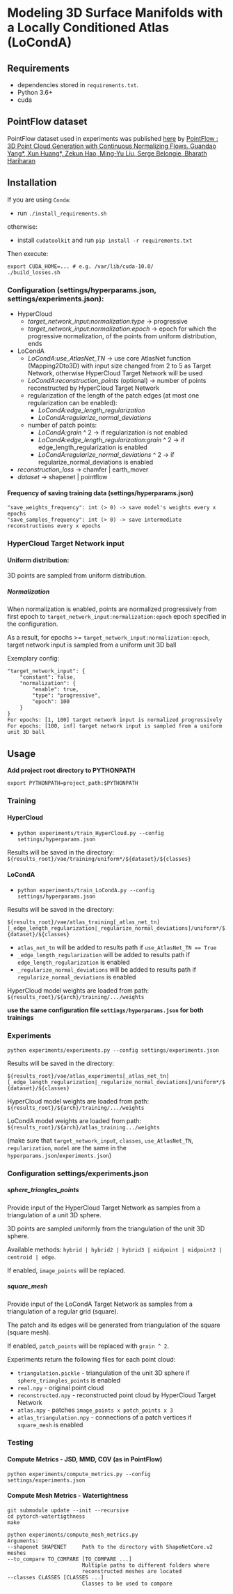 # Modeling 3D Surface Manifolds with a Locally Conditioned Atlas (LoCondA)

## Requirements
- dependencies stored in `requirements.txt`.
- Python 3.6+
- cuda

## PointFlow dataset
PointFlow dataset used in experiments was published [here](https://drive.google.com/drive/folders/1G0rf-6HSHoTll6aH7voh-dXj6hCRhSAQ?usp=sharing) by [PointFlow : 3D Point Cloud Generation with Continuous Normalizing Flows. Guandao Yang*, Xun Huang*, Zekun Hao, Ming-Yu Liu, Serge Belongie, Bharath Hariharan](https://arxiv.org/abs/1906.12320)

## Installation
If you are using `Conda`:
- run `./install_requirements.sh` 

otherwise:
- install `cudatoolkit` and run `pip install -r requirements.txt`

Then execute:
```
export CUDA_HOME=... # e.g. /var/lib/cuda-10.0/
./build_losses.sh
```


### Configuration (settings/hyperparams.json, settings/experiments.json):
  - HyperCloud
    - *target_network_input:normalization:type* -> progressive
    - *target_network_input:normalization:epoch* -> epoch for which the progressive normalization, of the points from uniform distribution, ends
  - LoCondA
    - *LoCondA:use_AtlasNet_TN* -> use core AtlasNet function (Mapping2Dto3D) with input size changed from 2 to 5 as Target Network, otherwise HyperCloud Target Network will be used
    - *LoCondA:reconstruction_points* (optional) -> number of points reconstructed by HyperCloud Target Network
    - regularization of the length of the patch edges (at most one regularization can be enabled):
      - *LoCondA:edge_length_regularization*
      - *LoCondA:regularize_normal_deviations*
    - number of patch points:
      - *LoCondA:grain* ^ 2 -> if regularization is not enabled
      - *LoCondA:edge_length_regularization:grain* ^ 2 -> if edge_length_regularization is enabled
      - *LoCondA:regularize_normal_deviations* ^ 2 -> if regularize_normal_deviations is enabled
  - *reconstruction_loss* -> chamfer | earth_mover
  - *dataset* -> shapenet | pointflow


#### Frequency of saving training data (settings/hyperparams.json)
```
"save_weights_frequency": int (> 0) -> save model's weights every x epochs
"save_samples_frequency": int (> 0) -> save intermediate reconstructions every x epochs
```


### HyperCloud Target Network input
#### Uniform distribution:
3D points are sampled from uniform distribution. 

##### Normalization
When normalization is enabled, points are normalized progressively 
from first epoch to `target_network_input:normalization:epoch` epoch specified in the configuration. 

As a result, for epochs >= `target_network_input:normalization:epoch`, target network input is sampled from a uniform unit 3D ball 

Exemplary config:
```
"target_network_input": {
    "constant": false,
    "normalization": {
        "enable": true,
        "type": "progressive",
        "epoch": 100
    }
}
For epochs: [1, 100] target network input is normalized progressively
For epochs: [100, inf] target network input is sampled from a uniform unit 3D ball
``` 


## Usage
**Add project root directory to PYTHONPATH**

```export PYTHONPATH=project_path:$PYTHONPATH```

### Training

#### HyperCloud
- `python experiments/train_HyperCloud.py --config settings/hyperparams.json`

Results will be saved in the directory: `${results_root}/vae/training/uniform*/${dataset}/${classes}`

#### LoCondA
- `python experiments/train_LoCondA.py --config settings/hyperparams.json`

Results will be saved in the directory: 

`${results_root}/vae/atlas_training[_atlas_net_tn][_edge_length_regularization|_regularize_normal_deviations]/uniform*/${dataset}/${classes}`

- `atlas_net_tn` will be added to results path if `use_AtlasNet_TN == True`
- `_edge_length_regularization` will be added to results path if `edge_length_regularization` is enabled
- `_regularize_normal_deviations` will be added to results path if `regularize_normal_deviations` is enabled

HyperCloud model weights are loaded from path: `${results_root}/${arch}/training/.../weights`

**use the same configuration file `settings/hyperparams.json` for both trainings**


### Experiments
`python experiments/experiments.py --config settings/experiments.json`

Results will be saved in the directory: 

`${results_root}/vae/atlas_experiments[_atlas_net_tn][_edge_length_regularization|_regularize_normal_deviations]/uniform*/${dataset}/${classes}`

HyperCloud model weights are loaded from path: `${results_root}/${arch}/training/.../weights`

LoCondA model weights are loaded from path: `${results_root}/${arch}/atlas_training.../weights`

(make sure that `target_network_input`, `classes`, `use_AtlasNet_TN`, `regularization`, `model` are the same in the `hyperparams.json`/`experiments.json`)


### Configuration settings/experiments.json


##### sphere_triangles_points
Provide input of the HyperCloud Target Network as samples from a triangulation of a unit 3D sphere.

3D points are sampled uniformly from the triangulation of the unit 3D sphere.

Available methods: `hybrid | hybrid2 | hybrid3 | midpoint | midpoint2 | centroid | edge`. 

If enabled, `image_points` will be replaced.


##### square_mesh
Provide input of the LoCondA Target Network as samples from a triangulation of a regular grid (square).

The patch and its edges will be generated from triangulation of the square (square mesh).

If enabled, `patch_points` will be replaced with `grain ^ 2`.

Experiments return the following files for each point cloud:
- `triangulation.pickle` - triangulation of the unit 3D sphere if `sphere_triangles_points` is enabled
- `real.npy` - original point cloud
- `reconstructed.npy` - reconstructed point cloud by HyperCloud Target Network
- `atlas.npy` - patches `image_points x patch_points x 3` 
- `atlas_triangulation.npy` - connections of a patch vertices if `square_mesh` is enabled


### Testing


#### Compute Metrics - JSD, MMD, COV (as in PointFlow)
`python experiments/compute_metrics.py --config settings/experiments.json`


#### Compute Mesh Metrics - Watertightness
```
git submodule update --init --recursive
cd pytorch-watertigthness
make

python experiments/compute_mesh_metrics.py 
Arguments:
--shapenet SHAPENET     Path to the directory with ShapeNetCore.v2 meshes
--to_compare TO_COMPARE [TO_COMPARE ...]
                        Multiple paths to different folders where
                        reconstructed meshes are located
--classes CLASSES [CLASSES ...]
                        Classes to be used to compare
```
